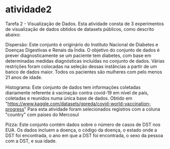 # atividade2
Tarefa 2 - Visualização de Dados. Esta atividade consta de 3 experimentos de visualização de dados obtidos de datasets públicos, como descrito abaixo:

Dispersão: Este conjunto é originário do Instituto Nacional de Diabetes e Doenças Digestivas e Renais da Índia. O objetivo do conjunto de dados é 
prever diagnosticamente se um paciente tem diabetes, com base em determinadas medidas diagnósticas incluídas no conjunto de dados. 
Várias restrições foram colocadas na seleção dessas instâncias a partir de um banco de dados maior. Todos os pacientes são mulheres com pelo menos 21 anos de idade.

Histograma: Este conjunto de dados tem informações coletadas diariamente referente à vacinação contra covid-19 em nível de país, coletadas e 
reunidos numa única base de dados. Obtido em "https://www.kaggle.com/datasets/gpreda/covid-world-vaccination-progress" 
Para esta atividade foram selecionados registros com a coluna "country" com paises do Mercosul

Pizza: Este conjunto contém dados sobre o número de casos de DST nos EUA. Os dados incluem a doença, o código da doença, 
o estado onde a DST foi encontrada, o ano em que a DST foi encontrada, o sexo da pessoa com a DST, e sua idade.
